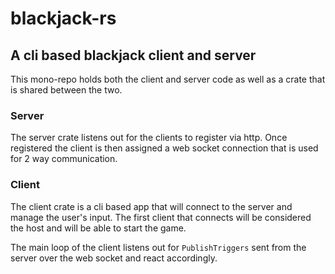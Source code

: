 # blackjack-rs

## A cli based blackjack client and server

This mono-repo holds both the client and server code as well as a crate that is shared between the two.

### Server

The server crate listens out for the clients to register via http. Once registered the client is then assigned a web socket connection that is used for 2 way communication.

### Client

The client crate is a cli based app that will connect to the server and manage the user's input. The first client that connects will be considered the host and will be able to start the game.

The main loop of the client listens out for `PublishTriggers` sent from the server over the web socket and react accordingly.

